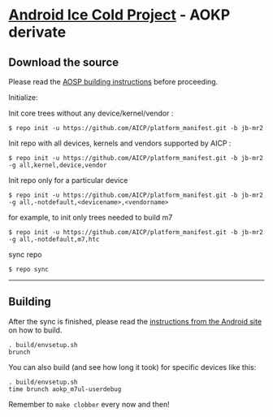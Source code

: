 [Android Ice Cold Project](xxx) - AOKP derivate
====================================


Download the source
--------------

Please read the [AOSP building instructions](http://source.android.com/source/index.html) before proceeding.

Initialize:

Init core trees without any device/kernel/vendor :

    $ repo init -u https://github.com/AICP/platform_manifest.git -b jb-mr2

Init repo with all devices, kernels and vendors supported by AICP :

    $ repo init -u https://github.com/AICP/platform_manifest.git -b jb-mr2 -g all,kernel,device,vendor

Init repo only for a particular device

    $ repo init -u https://github.com/AICP/platform_manifest.git -b jb-mr2 -g all,-notdefault,<devicename>,<vendorname>

for example, to init only trees needed to build m7

    $ repo init -u https://github.com/AICP/platform_manifest.git -b jb-mr2 -g all,-notdefault,m7,htc

sync repo

    $ repo sync

***

Building
--------

After the sync is finished, please read the [instructions from the Android site](http://s.android.com/source/building.html) on how to build.

    . build/envsetup.sh
    brunch


You can also build (and see how long it took) for specific devices like this:

    . build/envsetup.sh
    time brunch aokp_m7ul-userdebug

Remember to `make clobber` every now and then!
